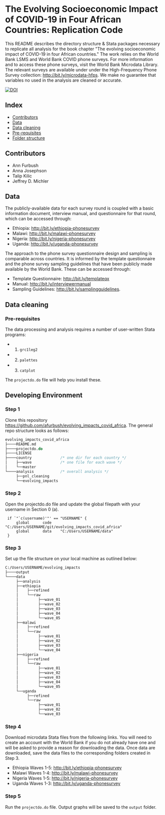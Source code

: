 # The Evolving Socioeconomic Impact of COVID-19 in Four African Countries: Replication Code

This README describes the directory structure & Stata packages necessary to replicate all analysis for the book chapter "The evolving socioeconomic impact of COVID-19 in four African countries." The work relies on the World Bank LSMS and World Bank COVID phone surveys. For more information and to access these phone surveys, visit the World Bank Microdata Library. The relevant surveys are available under under the High-Frequency Phone Survey collection: http://bit.ly/microdata-hfps. We make no guarantee that variables no used in the analysis are cleaned or accurate.

[![DOI](https://zenodo.org/badge/340188218.svg)](https://zenodo.org/badge/latestdoi/340188218)

 ## Index
 
 - [Contributors](#contributors)
 - [Data](#data)
 - [Data cleaning](#data-cleaning)
 - [Pre-requisites](#pre-requisites)
 - [Folder structure](#folder-structure)

## Contributors

* Ann Furbush
* Anna Josephson 
* Talip Kilic 
* Jeffrey D. Michler

## Data 

The publicly-available data for each survey round is coupled with a basic information document, interview manual, and questionnaire for that round, which can be accessed through: 
 - Ethiopia: http://bit.ly/ethiopia-phonesurvey 
 - Malawi: http://bit.ly/malawi-phonesurvey 
 - Nigeria: http://bit.ly/nigeria-phonesurvey
 - Uganda: http://bit.ly/uganda-phonesurvey 
 
The approach to the phone survey questionnaire design and sampling is comparable across countries. It is informed by the template questionnaire and the phone survey sampling guidelines that have been publicly made available by the World Bank. These can be accessed through: 
 - Template Questionnaire: http://bit.ly/templateqx 
 - Manual: http://bit.ly/interviewermanual
 - Sampling Guidelines: http://bit.ly/samplingguidelines.

## Data cleaning

### Pre-requisites

The data processing and analysis requires a number of user-written Stata programs:
   * 1. `grc1leg2`
   * 2. `palettes`
   * 3. `catplot`

The `projectdo.do` file will help you install these.

## Developing Environment

### Step 1

Clone this  repository https://github.com/afurbush/evolving_impacts_covid_africa. The general repo structure looks as follows:<br>

```stata
evolving_impacts_covid_africa
├────README.md
├────projectdo.do
├────LICENSE
├────country             /* one dir for each country */
│    ├──wave             /* one file for each wave */
│    └──master
└────analysis            /* overall analysis */
     ├──pnl_cleaning
     └──evolving_impacts
```

### Step 2

Open the projectdo.do file and update the global filepath with your username in Section 0 (a).

   ```
    if `"`c(username)'"' == "USERNAME" {
        global 		code  	"C:/Users/USERNAME/git/evolving_impacts_covid_africa"
        global 		data	"C:/Users/USERNAME/data"
    }
   ```

### Step 3

Set up the file structure on your local machine as outlined below: 

```stata
C:/Users/USERNAME/evolving_impacts
├────output
└────data
     ├──analysis
     ├──ethiopia
     │    ├──refined
     │    └──raw
     │         ├──wave_01
     │         ├──wave_02
     │         ├──wave_03
     │         ├──wave_04
     │         └──wave_05
     ├──malawi
     │    ├──refined
     │    └──raw
     │         ├──wave_01
     │         ├──wave_02
     │         ├──wave_03
     │         └──wave_04
     ├──nigeria
     │    ├──refined
     │    └──raw
     │         ├──wave_01
     │         ├──wave_02
     │         ├──wave_03
     │         ├──wave_04
     │         └──wave_05
     └──uganda
          ├──refined
          └──raw
               ├──wave_01
               ├──wave_02
               └──wave_03
```

### Step 4

Download microdata Stata files from the following links. You will need to create an account with the World Bank if you do not already have one and will be asked to provide a reason for downloading the data. Once data are downloaded, save the data files to the corresponding folders created in Step 3. 
 - Ethiopia Waves 1-5: http://bit.ly/ethiopia-phonesurvey 
 - Malawi Waves 1-4: http://bit.ly/malawi-phonesurvey 
 - Nigeria Waves 1-5: http://bit.ly/nigeria-phonesurvey
 - Uganda Waves 1-3: http://bit.ly/uganda-phonesurvey 

### Step 5

Run the `projectdo.do` file. Output graphs will be saved to the `output` folder. 
